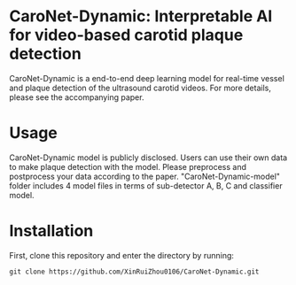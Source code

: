 # CaroNet-Dynamic: Interpretable AI for video-based carotid plaque detection
CaroNet-Dynamic is a end-to-end deep learning model for real-time vessel and plaque detection of the ultrasound carotid videos. For more details, please see the accompanying paper.

# Usage
CaroNet-Dynamic model is publicly disclosed. Users can use their own data to make plaque detection with the model. Please preprocess and postprocess your data according to the paper. "CaroNet-Dynamic-model" folder includes 4 model files in terms of sub-detector A, B, C and classifier model.

# Installation
First, clone this repository and enter the directory by running: 
```
git clone https://github.com/XinRuiZhou0106/CaroNet-Dynamic.git
```
